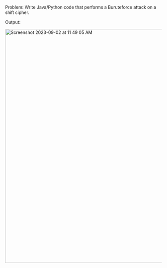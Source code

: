 Problem: Write Java/Python code that performs a Buruteforce attack on a shift cipher.

Output:


<img width="751" alt="Screenshot 2023-09-02 at 11 49 05 AM" src="https://github.com/anushasonte/CS458_InformationSecurity/assets/29819682/1806ffa0-28e3-4095-9ffb-5220793314d3">
